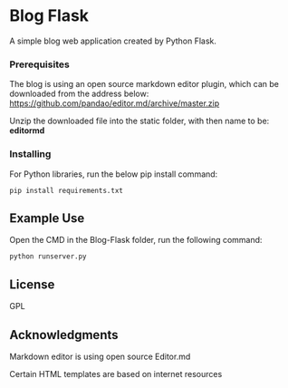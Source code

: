 # Blog Flask

A simple blog web application created by Python Flask.


### Prerequisites

The blog is using an open source markdown editor plugin, which can be downloaded from the address below:
https://github.com/pandao/editor.md/archive/master.zip

Unzip the downloaded file into the static folder, with then name to be: **editormd**

### Installing

For Python libraries, run the below pip install command:

```
pip install requirements.txt
```

## Example Use

Open the CMD in the Blog-Flask folder, run the following command:

```
python runserver.py
```

## License

GPL

## Acknowledgments

Markdown editor is using open source Editor.md

Certain HTML templates are based on internet resources

